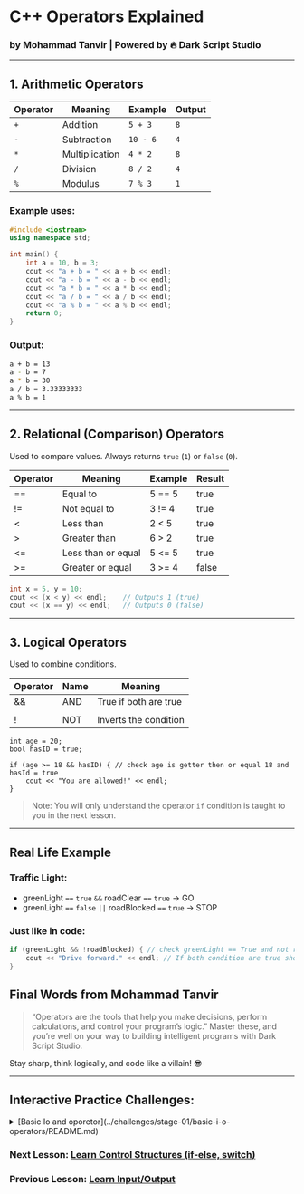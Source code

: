 # C++ Operators Explained  
### by Mohammad Tanvir | Powered by 🔥 Dark Script Studio

---

## 1. Arithmetic Operators

| Operator | Meaning        | Example        | Output |
|----------|----------------|----------------|--------|
| `+`      | Addition       | `5 + 3`        | `8`    |
| `-`      | Subtraction    | `10 - 6`       | `4`    |
| `*`      | Multiplication | `4 * 2`        | `8`    |
| `/`      | Division       | `8 / 2`        | `4`    |
| `%`      | Modulus        | `7 % 3`        | `1`    |

### Example uses:

```cpp
#include <iostream>
using namespace std;

int main() {
    int a = 10, b = 3;
    cout << "a + b = " << a + b << endl;
    cout << "a - b = " << a - b << endl;
    cout << "a * b = " << a * b << endl;
    cout << "a / b = " << a / b << endl;
    cout << "a % b = " << a % b << endl;
    return 0;
}
```

### Output:
```bash
a + b = 13
a - b = 7
a * b = 30
a / b = 3.33333333
a % b = 1
```
---

## 2. Relational (Comparison) Operators

Used to compare values. Always returns `true` (`1`) or `false` (`0`).

| Operator | Meaning	         | Example | Result |
|--------- |---------------------|---------|--------|
| ==	   | Equal to	         | 5 == 5  | true   |
| !=	   | Not equal to	     | 3 != 4  | true   |
| <	       | Less than	         | 2 < 5   | true   |
| >	       | Greater than	     | 6 > 2   | true   |
| <=	   | Less than or equal	 | 5 <= 5  | true   |
| >=	   | Greater or equal	 | 3 >= 4  | false  |

```cpp
int x = 5, y = 10;
cout << (x < y) << endl;    // Outputs 1 (true)
cout << (x == y) << endl;   // Outputs 0 (false)
```

---

## 3. Logical Operators

Used to combine conditions.

| Operator | Name |	Meaning                 |
|----------|------|-------------------------|
| &&	   | AND  |	True if both are true   |
| ||	   | OR   | True if one are true    |
| !	       | NOT  |	Inverts the condition   |

```
int age = 20;
bool hasID = true;

if (age >= 18 && hasID) { // check age is getter then or equal 18 and hasId = true
    cout << "You are allowed!" << endl;
}
```

> Note: You will only understand the operator `if` condition is taught to you in the next lesson. 

---

## Real Life Example

### Traffic Light:
- greenLight `==` `true` `&&` roadClear `==` `true` → GO
- greenLight `==` `false` `||` roadBlocked `==` `true` → STOP


### Just like in code:
```cpp
if (greenLight && !roadBlocked) { // check greenLight == True and not roadBlocked (not false)
    cout << "Drive forward." << endl; // If both condition are true show "Drive forward"
} 
```

## Final Words from Mohammad Tanvir

> “Operators are the tools that help you make decisions, perform calculations, and control your program’s logic.”
Master these, and you’re well on your way to building intelligent programs with Dark Script Studio.

Stay sharp, think logically, and code like a villain! 😎

---

## Interactive Practice Challenges:
<details>
<summary>[Basic Io and oporetor](../challenges/stage-01/basic-i-o-operators/README.md)</summary>  
- [01. Sum of two numbers](../challenges/stage-01/basic-i-o-operators/01-sum-of-two-numbers/README.md)
- [02. Simple Calculator](../challenges/stage-01/basic-i-o-operators/02-simple-calculator/README.md)

</details>

### Next Lesson: [Learn Control Structures (if-else, switch)](./control-structures.md)
### Previous Lesson: [Learn Input/Output](./input-output.md)